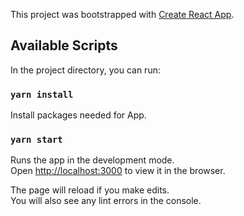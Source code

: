 This project was bootstrapped with [Create React App](https://github.com/facebook/create-react-app).

## Available Scripts

In the project directory, you can run:

### `yarn install`
Install packages needed for App.

### `yarn start`

Runs the app in the development mode.<br />
Open [http://localhost:3000](http://localhost:3000) to view it in the browser.

The page will reload if you make edits.<br />
You will also see any lint errors in the console.

